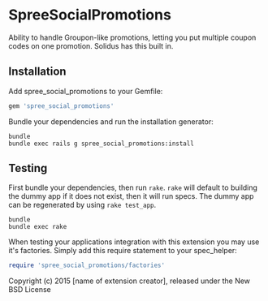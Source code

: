 SpreeSocialPromotions
=====================

Ability to handle Groupon-like promotions, letting you put multiple coupon codes on one promotion. Solidus has this built in.

Installation
------------

Add spree_social_promotions to your Gemfile:

```ruby
gem 'spree_social_promotions'
```

Bundle your dependencies and run the installation generator:

```shell
bundle
bundle exec rails g spree_social_promotions:install
```

Testing
-------

First bundle your dependencies, then run `rake`. `rake` will default to building the dummy app if it does not exist, then it will run specs. The dummy app can be regenerated by using `rake test_app`.

```shell
bundle
bundle exec rake
```

When testing your applications integration with this extension you may use it's factories.
Simply add this require statement to your spec_helper:

```ruby
require 'spree_social_promotions/factories'
```

Copyright (c) 2015 [name of extension creator], released under the New BSD License
